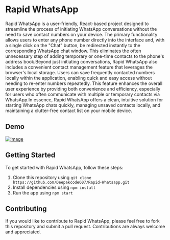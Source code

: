# Rapid WhatsApp

Rapid WhatsApp is a user-friendly, React-based project designed to streamline the process of initiating WhatsApp conversations without the need to save contact numbers on your device. The primary functionality allows users to enter any phone number directly into the interface and, with a single click on the "Chat" button, be redirected instantly to the corresponding WhatsApp chat window. This eliminates the often unnecessary step of adding temporary or one-time contacts to the phone's address book.Beyond just initiating conversations, Rapid WhatsApp also includes a convenient contact management feature that leverages the browser's local storage. Users can save frequently contacted numbers locally within the application, enabling quick and easy access without needing to re-enter numbers repeatedly. This feature enhances the overall user experience by providing both convenience and efficiency, especially for users who often communicate with multiple or temporary contacts via WhatsApp.In essence, Rapid WhatsApp offers a clean, intuitive solution for starting WhatsApp chats quickly, managing unsaved contacts locally, and maintaining a clutter-free contact list on your mobile device.

## Demo


[![image](https://user-images.githubusercontent.com/74998585/232938597-003793ed-4a40-4b8e-a939-39b2e37c2c36.png)
](https://vishesh-pandey.github.io/rapid-whatsapp/)

## Getting Started

To get started with Rapid WhatsApp, follow these steps:

1. Clone this repository using `git clone https://github.com/Deepakcode607/Rapid-Whatsapp.git`
2. Install dependencies using `npm install`
3. Run the app using `npm start`

## Contributing

If you would like to contribute to Rapid WhatsApp, please feel free to fork this repository and submit a pull request. Contributions are always welcome and appreciated.
